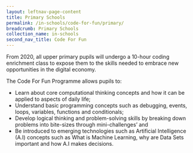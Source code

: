 ```yaml
---
layout: leftnav-page-content
title: Primary Schools
permalink: /in-schools/code-for-fun/primary/
breadcrumb: Primary Schools
collection_name: in-schools
second_nav_title: Code For Fun
---
```

From 2020, all upper primary pupils will undergo a 10-hour coding enrichment class to expose them to the skills needed to embrace new opportunities in the digital economy.

The Code For Fun Programme allows pupils to:
-	Learn about core computational thinking concepts and how it can be applied to aspects of daily life;
-	Understand basic programming concepts such as debugging, events, loops, variables, functions and conditionals;
-	Develop logical thinking and problem-solving skills by breaking down problems into bite-sizes through mini-challenges’ and
-	Be introduced to emerging technologies such as Artificial Intelligence (A.I) concepts such as What is Machine Learning, why are Data Sets important and how A.I makes decisions. 
